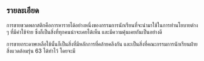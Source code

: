 ## รายละเอียด
การขายขวดพลาสติกคือการหารายได้อย่างหนึ่งของกรรมการนักเรียนที่จะนำมาใช้ในการทำนโยบายต่าง ๆ ที่มีค่าใช้จ่าย ซึ่งก็เป็นสิ่งที่ทุกคนน่าจะเคยได้เห็น และมีความคุ้นเคยกันเป็นอย่างดี

การขายกระดาษเหลือใช้นั้นก็เป็นสิ่งที่มีหลักการที่คล้ายคลึงกัน และเป็นสิ่งที่คณะกรรมการนักเรียนฝ่ายสิ่งแวดล้อมรุ่น 63 ได้ทำไว้ โดยจะมี 
<!--stackedit_data:
eyJoaXN0b3J5IjpbLTg5NDE1Njk0NiwtMTM1NzQ1Mjk0MCwtMj
A4ODc0NjYxMl19
-->